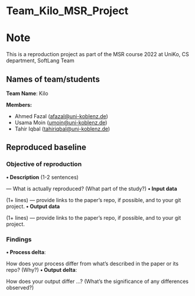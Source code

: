# Team_Kilo_MSR_Project

<h1> Note </h1>

This is a reproduction project as part of the MSR course 2022 at UniKo, CS department, SoftLang Team

<h2> Names of team/students </h2>

**Team Name**: Kilo

**Members:**

  * Ahmed Fazal (afazal@uni-koblenz.de)
  * Usama Moin (umoin@uni-koblenz.de)
  * Tahir Iqbal (tahiriqbal@uni-koblenz.de)

<h2> Reproduced baseline  </h2>

<h3> Objective of reproduction </h3>
 
**• Description** (1-2 sentences) 

  — What is actually reproduced? (What part of the study?)
**• Input data**

(1+ lines) — provide links to the paper’s repo, if possible, and to your git project.
**• Output data**

(1+ lines) — provide links to the paper’s repo, if possible, and to your git project.

<h3> Findings </h3> 
 
**• Process delta**:

How does your process differ from what’s described in the paper or its repo? (Why?)
**• Output delta**:

How does your output differ …? (What’s the significance of any differences observed?)
